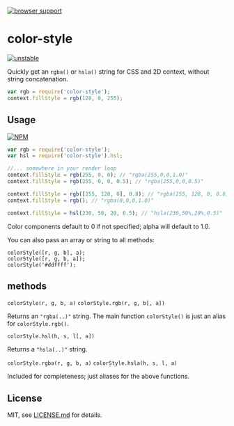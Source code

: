 [![browser support](https://ci.testling.com/mattdesl/color-style.png)](https://ci.testling.com/mattdesl/color-style)

# color-style

[![unstable](http://badges.github.io/stability-badges/dist/unstable.svg)](http://github.com/badges/stability-badges)

Quickly get an `rgba()` or `hsla()` string for CSS and 2D context, without string concatenation.

```js
var rgb = require('color-style');
context.fillStyle = rgb(128, 0, 255);
```

## Usage

[![NPM](https://nodei.co/npm/color-style.png)](https://nodei.co/npm/color-style/)


```js
var rgb = require('color-style');
var hsl = require('color-style').hsl;

//... somewhere in your render loop
context.fillStyle = rgb(255, 0, 0); // "rgba(255,0,0,1.0)"
context.fillStyle = rgb(255, 0, 0, 0.5); // "rgba(255,0,0,0.5)"

context.fillStyle = rgb([255, 128, 0], 0.8); // "rgba(255, 128, 0, 0.8)"
context.fillStyle = rgb(); // "rgba(0,0,0,1.0)"

context.fillStyle = hsl(230, 50, 20, 0.5); // "hsla(230,50%,20%,0.5)"
```

Color components default to 0 if not specified; alpha will default to 1.0.

You can also pass an array or string to all methods:

```
colorStyle([r, g, b], a);
colorStyle([r, g, b, a]);
colorStyle('#ddffff');
```

## methods

`colorStyle(r, g, b, a)`
`colorStyle.rgb(r, g, b[, a])`

Returns an `"rgba(..)"` string. The main function `colorStyle()` is just an alias for `colorStyle.rgb()`.


`colorStyle.hsl(h, s, l[, a])`

Returns a `"hsla(..)"` string.

`colorStyle.rgba(r, g, b, a)`
`colorStyle.hsla(h, s, l, a)`

Included for completeness; just aliases for the above functions.

## License

MIT, see [LICENSE.md](http://github.com/mattdesl/color-style/blob/master/LICENSE.md) for details.

